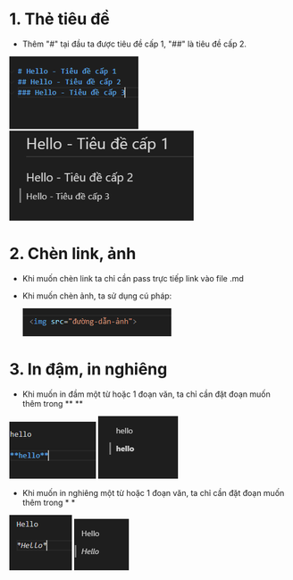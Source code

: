 # 1. Thẻ tiêu đề
- Thêm "#" tại đầu ta được tiêu đề cấp 1, "##" là tiêu đề cấp 2.

<img src="image/27.PNG"> <img src="image/28.PNG">

# 2. Chèn link, ảnh
 - Khi muốn chèn link ta chỉ cần pass trực tiếp link vào file .md

 - Khi muốn chèn ảnh, ta sử dụng cú pháp: 

    <img src="image/29.PNG">


# 3. In đậm, in nghiêng
- Khi muốn in đầm một từ hoặc 1 đoạn văn, ta chỉ cần đặt đoạn muốn thêm trong ** **

<img src="image/30.PNG"> <img src="image/31.PNG">

- Khi muốn in nghiêng một từ hoặc 1 đoạn văn, ta chỉ cần đặt đoạn muốn thêm trong * *

<img src="image/32.PNG"> <img src="image/33.PNG">